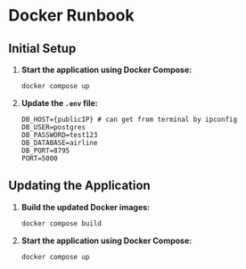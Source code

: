 # Docker Runbook

## Initial Setup

1. **Start the application using Docker Compose:**
    ```sh
    docker compose up
    ```

2. **Update the `.env` file:**
    ```env
    DB_HOST={publicIP} # can get from terminal by ipconfig
    DB_USER=postgres
    DB_PASSWORD=test123
    DB_DATABASE=airline
    DB_PORT=8795
    PORT=5000
    ```

## Updating the Application

1. **Build the updated Docker images:**
    ```sh
    docker compose build
    ```

2. **Start the application using Docker Compose:**
    ```sh
    docker compose up
    ```

